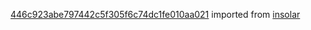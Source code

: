 [446c923abe797442c5f305f6c74dc1fe010aa021](https://github.com/insolar/insolar/commit/446c923abe797442c5f305f6c74dc1fe010aa021) imported from [insolar](https://github.com/insolar/insolar)
